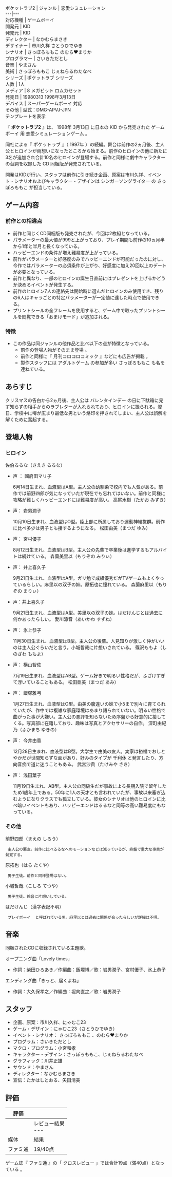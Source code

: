 ポケットラブ2  |  ジャンル  |  恋愛シミュレーション   
---|---  
対応機種  |  ゲームボーイ   
開発元  |  KID   
発売元  |  KID   
ディレクター  |  なかむらまさき   
デザイナー  |  市川久祥  さとうひでゆき   
シナリオ  |  さっぽろももこ  のむら♥まりか   
プログラマー  |  さいきただとし   
音楽  |  やまさん   
美術  |  さっぽろももこ  じぇねらるわたなべ   
シリーズ  |  ポケットラブ  シリーズ   
人数  |  1人   
メディア  |  8  メガビット  ロムカセット   
発売日  |  19980313  1998年3月13日   
デバイス  |  スーパーゲームボーイ  対応   
その他  |  型式：DMG-APVJ-JPN   
テンプレートを表示  
  
『 **ポケットラブ2** 』は、  1998年  3月13日  に日本の  KID  から発売された  ゲームボーイ  用  恋愛シミュレーションゲーム
。

同社による『  ポケットラブ  』（  1997年
）の続編。舞台は前作の2ヵ月後、主人公とヒロインが両想いになったところから始まる。前作のヒロインの他に新たに3名が追加され合計10名のヒロインが登場する。前作と同様に劇中キャラクターの台詞を収録した
CD  同梱版が発売されている。

開発はKIDが行い、スタッフは前作に引き続き企画、原案は市川久祥、イベント・シナリオおよびキャラクター・デザインは  シンガーソングライター  の
さっぽろももこ  が担当している。

##  ゲーム内容  

###  前作との相違点  

  * 前作と同じくCD同梱版も発売されたが、今回は2枚組となっている。 
  * パラメーターの最大値が999と上がっており、プレイ期間も前作の10ヵ月半から1年と半月と長くなっている。 
  * ハッピーエンドの条件が増え難易度が上がっている。 
  * 前作がパラメーターと好感度のみでハッピーエンドが可能だったのに対し、今作ではパラメーターの必須条件が上がり、好感度に加え20回以上のデートが必要となっている。 
  * 前作と異なり、一部のヒロインの誕生日直前にはプレゼントを上げるかどうか決めるイベントが発生する。 
  * 前作のヒロイン7人の連絡先は開始時に選んだヒロインのみ使用でき、残りの6人はキャラごとの特定パラメーターが一定値に達した時点で使用できる。 
  * プリントシールの全フレームを使用すると、ゲーム中で取ったプリントシールを閲覧できる「おまけモード」が追加される。 

###  特徴  

  * この作品は同ジャンルの他作品と比べ以下の点が特徴となっている。 
    * 前作の登場人物がそのまま登場    。 
    * 前作と同様に『  月刊コロコロコミック  』などにも広告が掲載    。 
    * 製作スタッフには  アダルトゲーム  の参加が多い  さっぽろももこ  も名を連ねている。 

##  あらすじ  

クリスマスの告白から2ヵ月後、主人公は  バレンタインデー
の日に下駄箱に見ず知らずの相手からのラブレターが入れられており、ヒロインに振られる。翌日、学校中に噂が広まり最低な男という烙印を押されてしまい、主人公は誤解を解くために奮起する。

##  登場人物  

###  ヒロイン  

佐伯るるな（さえき るるな）

  * 声  ：  國府田マリ子 

     6月14日生まれ、血液型はA型。主人公の幼馴染で校内でも人気がある。前作では前野四郎が気になっていたが現在でも忘れてはいない。前作と同様に攻略が難しくハッピーエンドには難易度が高い。 
高尾水樹（たかお みずき）

  * 声：  岩男潤子 

     10月10日生まれ、血液型はO型。陸上部に所属しており運動神経抜群。前作に比べ多少は男子とも接するようになる。 
松田由美（まつだ ゆみ）

  * 声：  宮村優子 

     8月12日生まれ、血液型はB型。主人公の先輩で卒業後は進学するもアルバイトは続けている。 
森薗美里以（もりぞの みりぃ）

  * 声：  井上喜久子 

     9月21日生まれ、血液型はA型。ガリ勉で成績優秀だがTVゲームもよくやっているらしい。麻里以の双子の姉。原拓也に憧れている。 
森薗麻里以（もりぞの まりぃ）

  * 声：井上喜久子 

     9月21日生まれ、血液型はA型。美里以の双子の妹。はだけんじとは過去に何かあったらしい。 
愛川涼音（あいかわ すずね）

  * 声：  氷上恭子 

     11月30日生まれ、血液型はB型。主人公の後輩。人見知りが激しく仲がいいのは主人公ぐらいだと言う。小城哲哉に片想いされている。 
篠沢ももよ（しのざわ ももよ）

  * 声：  横山智佐 

     7月19日生まれ、血液型はAB型。ゲーム好きで明るい性格だが、ふざけすぎて浮いていることもある。 
松田亜美（まつだ あみ）

  * 声：  飯塚雅弓 

     1月27日生まれ、血液型はO型。由美の腹違いの妹で小5まで別々に育てられていたが、作中では複雑な家庭環境はあまり語られていない。明るい性格で曲がった事が大嫌い。主人公の悪評を知らないため序盤から好意的に接してくる。写真部に在籍しており、趣味は写真とアクセサリーの自作。 
深町由紀乃（ふかまち ゆきの）

  * 声：  今井由香 

     12月28日生まれ、血液型はB型。大学生で由美の友人。実家は裕福でおしとやかだが世間知らずな面があり、好みのタイプが  千利休  と発言したり、方向音痴で道に迷うこともある。 
武宮沙貴（たけみや さき）

  * 声：  浅田葉子 

     11月19日生まれ、AB型。主人公の同級生だが事故による長期入院で留年したため1歳年上である。50年に1人の天才とも言われていたが、事故以来塞ぎ込むようになりクラスでも孤立している。彼女のシナリオは他のヒロインに比べ暗いイベントもあり、ハッピーエンドはるるなと同等の高い難易度にもなっている。 

###  その他  

前野四郎（まえの しろう）

     主人公の悪友。前作に比べるるなへのモーションなどは減っているが、終盤で重大な事実が発覚する。 
原拓也（はら たくや）

     男子生徒。前作と同様登場はない。 
小城哲哉（こしろ てつや）

     男子生徒。鈴音に片想いしている。 
はだけんじ（漢字表記不明）

     プレイボーイ  と呼ばれている男。麻里以とは過去に関係が会ったらしいが詳細は不明。 

##  音楽  

同梱されたCDに収録されている主題歌。

オープニング曲「Lovely times」

  * 作詞：柴田ひろあき／作編曲：飯塚博／歌：岩男潤子、宮村優子、氷上恭子 

エンディング曲「きっと、届くよね」

  * 作詞：大久保孝之／作編曲：堀向直之／歌：岩男潤子 

##  スタッフ  

  * 企画、原案：市川久祥、にゃむこ23 
  * ゲーム・デザイン：にゃむこ23（さとうひでゆき） 
  * イベント・シナリオ：  さっぽろももこ  、のむら♥まりか 
  * プログラム：さいきただとし 
  * マクロ・プログラム：小宮和孝 
  * キャラクター・デザイン：さっぽろももこ、じぇねらるわたなべ 
  * グラフィック：川井正雄 
  * サウンド：やまさん 
  * ディレクター：なかむらまさき 
  * 宣伝：たかはしとおる、矢田清美 

##  評価  

|  評価  ||
|---|---|
||  レビュー結果  <br>---  |
|媒体  |  結果   |
|ファミ通  |  19/40点     |
  
ゲーム誌『  ファミ通  』の「  クロスレビュー  」では合計19点（満40点）となっている    。

